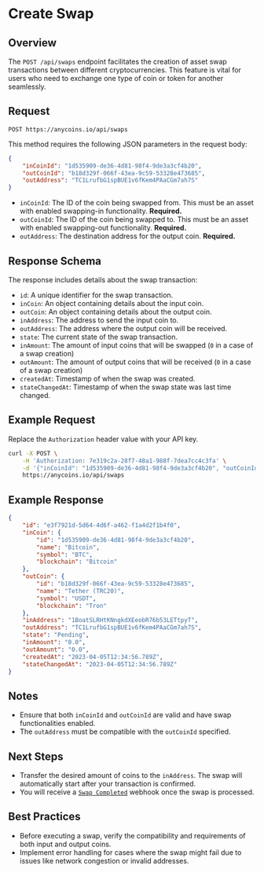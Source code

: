 # Create Swap

## Overview

The `POST /api/swaps` endpoint facilitates the creation of asset swap transactions between different cryptocurrencies. This feature is vital for users who need to exchange one type of coin or token for another seamlessly.

## Request

```plaintext
POST https://anycoins.io/api/swaps
```

This method requires the following JSON parameters in the request body:

```json
{
    "inCoinId": "1d535909-de36-4d81-98f4-9de3a3cf4b20",
    "outCoinId": "b18d329f-066f-43ea-9c59-53328e473685",
    "outAddress": "TC1LrufbG1spBUE1v6fKem4PAaCGm7ah7S"
}
```

- `inCoinId`: The ID of the coin being swapped from. This must be an asset with enabled swapping-in functionality. **Required.**
- `outCoinId`: The ID of the coin being swapped to. This must be an asset with enabled swapping-out functionality. **Required.**
- `outAddress`: The destination address for the output coin. **Required.**

## Response Schema

The response includes details about the swap transaction:

- `id`: A unique identifier for the swap transaction.
- `inCoin`: An object containing details about the input coin.
- `outCoin`: An object containing details about the output coin.
- `inAddress`: The address to send the input coin to.
- `outAddress`: The address where the output coin will be received.
- `state`: The current state of the swap transaction.
- `inAmount`: The amount of input coins that will be swapped (`0` in a case of a swap creation)
- `outAmount`: The amount of output coins that will be received (`0` in a case of a swap creation)
- `createdAt`: Timestamp of when the swap was created.
- `stateChangedAt`: Timestamp of when the swap state was last time changed.

## Example Request

Replace the `Authorization` header value with your API key.

```bash
curl -X POST \
    -H 'Authorization: 7e319c2a-28f7-48a1-988f-7dea7cc4c3fa' \
    -d '{"inCoinId": "1d535909-de36-4d81-98f4-9de3a3cf4b20", "outCoinId": "b18d329f-066f-43ea-9c59-53328e473685", "outAddress": "TC1LrufbG1spBUE1v6fKem4PAaCGm7ah7S"}'
    https://anycoins.io/api/swaps
```

## Example Response

```json
{
    "id": "e3f7921d-5d64-4d6f-a462-f1a4d2f1b4f0",
    "inCoin": {
        "id": "1d535909-de36-4d81-98f4-9de3a3cf4b20",
        "name": "Bitcoin",
        "symbol": "BTC",
        "blockchain": "Bitcoin"
    },
    "outCoin": {
        "id": "b18d329f-066f-43ea-9c59-53328e473685",
        "name": "Tether (TRC20)",
        "symbol": "USDT",
        "blockchain": "Tron"
    },
    "inAddress": "1BoatSLRHtKNngkdXEeobR76b53LETtpyT",
    "outAddress": "TC1LrufbG1spBUE1v6fKem4PAaCGm7ah7S",
    "state": "Pending",
    "inAmount": "0.0",
    "outAmount": "0.0",
    "createdAt": "2023-04-05T12:34:56.789Z",
    "stateChangedAt": "2023-04-05T12:34:56.789Z"
}
```

## Notes

- Ensure that both `inCoinId` and `outCoinId` are valid and have swap functionalities enabled.
- The `outAddress` must be compatible with the `outCoinId` specified.

## Next Steps

- Transfer the desired amount of coins to the `inAddress`. The swap will automatically start after your transaction is confirmed.
- You will receive a [`Swap Completed`](../webhooks/events/swap-completed.md) webhook once the swap is processed.

## Best Practices

- Before executing a swap, verify the compatibility and requirements of both input and output coins.
- Implement error handling for cases where the swap might fail due to issues like network congestion or invalid addresses.
